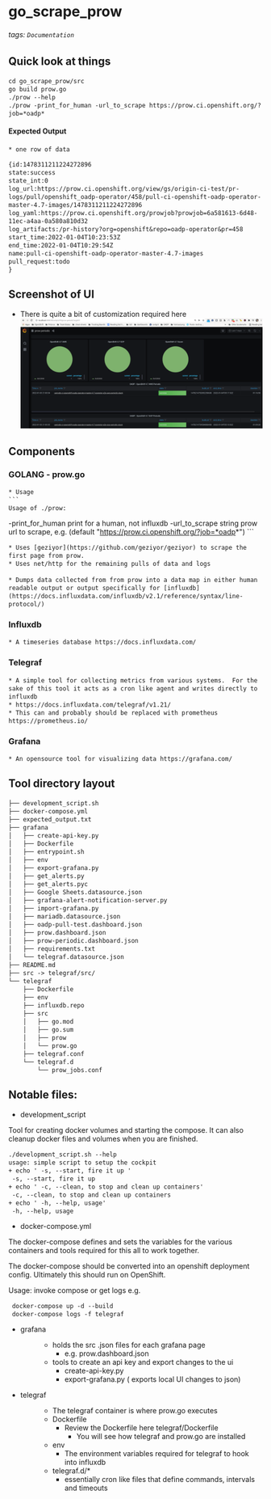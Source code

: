 # go_scrape_prow
###### tags: `Documentation`

## Quick look at things
```
cd go_scrape_prow/src
go build prow.go
./prow --help
./prow -print_for_human -url_to_scrape https://prow.ci.openshift.org/?job=*oadp*
```

#### Expected Output
    * one row of data
```
{id:1478311211224272896
state:success
state_int:0
log_url:https://prow.ci.openshift.org/view/gs/origin-ci-test/pr-logs/pull/openshift_oadp-operator/458/pull-ci-openshift-oadp-operator-master-4.7-images/1478311211224272896
log_yaml:https://prow.ci.openshift.org/prowjob?prowjob=6a581613-6d48-11ec-a4aa-0a580a810d32
log_artifacts:/pr-history?org=openshift&repo=oadp-operator&pr=458
start_time:2022-01-04T10:23:53Z
end_time:2022-01-04T10:29:54Z
name:pull-ci-openshift-oadp-operator-master-4.7-images
pull_request:todo
}
```

## Screenshot of UI
* There is quite a bit of customization required here
![image info](./doc/prow.png)





## Components
### GOLANG - prow.go
    * Usage
    ```
    Usage of ./prow:
  -print_for_human
    	print for a human, not influxdb
  -url_to_scrape string
    	prow url to scrape, e.g.  (default "https://prow.ci.openshift.org/?job=*oadp*")
    ```

    * Uses [geziyor](https://github.com/geziyor/geziyor) to scrape the first page from prow.
    * Uses net/http for the remaining pulls of data and logs

    * Dumps data collected from from prow into a data map in either human readable output or output specifically for [influxdb](https://docs.influxdata.com/influxdb/v2.1/reference/syntax/line-protocol/)


### Influxdb
    * A timeseries database https://docs.influxdata.com/
### Telegraf
    * A simple tool for collecting metrics from various systems.  For the sake of this tool it acts as a cron like agent and writes directly to influxdb
    * https://docs.influxdata.com/telegraf/v1.21/
    * This can and probably should be replaced with prometheus https://prometheus.io/

### Grafana
    * An opensource tool for visualizing data https://grafana.com/


## Tool directory layout
```
├── development_script.sh
├── docker-compose.yml
├── expected_output.txt
├── grafana
│   ├── create-api-key.py
│   ├── Dockerfile
│   ├── entrypoint.sh
│   ├── env
│   ├── export-grafana.py
│   ├── get_alerts.py
│   ├── get_alerts.pyc
│   ├── Google Sheets.datasource.json
│   ├── grafana-alert-notification-server.py
│   ├── import-grafana.py
│   ├── mariadb.datasource.json
│   ├── oadp-pull-test.dashboard.json
│   ├── prow.dashboard.json
│   ├── prow-periodic.dashboard.json
│   ├── requirements.txt
│   └── telegraf.datasource.json
├── README.md
├── src -> telegraf/src/
└── telegraf
    ├── Dockerfile
    ├── env
    ├── influxdb.repo
    ├── src
    │   ├── go.mod
    │   ├── go.sum
    │   ├── prow
    │   └── prow.go
    ├── telegraf.conf
    └── telegraf.d
        └── prow_jobs.conf
```

## Notable files:
* development_script

Tool for creating docker volumes and starting the compose.  It can also cleanup docker files and volumes when you are finished.

```
./development_script.sh --help
usage: simple script to setup the cockpit
+ echo ' -s, --start, fire it up '
 -s, --start, fire it up
+ echo ' -c, --clean, to stop and clean up containers'
 -c, --clean, to stop and clean up containers
+ echo ' -h, --help, usage'
 -h, --help, usage

```

* docker-compose.yml

The docker-compose defines and sets the variables for the various containers and tools required for this all to work together.

The docker-compose should be converted into an openshift deployment config.  Ultimately this should run on OpenShift.

Usage: invoke compose or get logs
e.g.
```
 docker-compose up -d --build
 docker-compose logs -f telegraf
```

* grafana <dir>
    * holds the src .json files for each grafana page
        * e.g. prow.dashboard.json
    * tools to create an api key and export changes to the ui
        * create-api-key.py
        * export-grafana.py ( exports local UI changes to json)

* telegraf <dir>
    * The telegraf container is where prow.go executes
    * Dockerfile
        * Review the Dockerfile here telegraf/Dockerfile
            * You will see how telegraf and prow.go are installed
    * env
        * The environment variables required for telegraf to hook into influxdb
    * telegraf.d/*
        * essentially cron like files that define commands, intervals and timeouts
